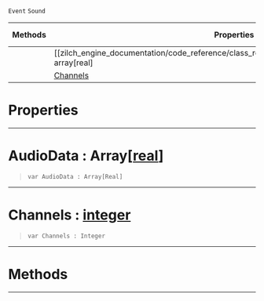  `Event` `Sound`



|Methods|Properties|Base Classes|Derived Classes|
|---|---|---|---|
| |[[zilch_engine_documentation/code_reference/class_reference/audiofloatdataevent/#audiodata-array[real] | AudioData]]|[event](https://github.com/ZilchEngine/ZilchDocs/blob/master/code_reference/class_reference/event.markdown)| |
| |[ Channels](https://github.com/ZilchEngine/ZilchDocs/blob/master/code_reference/class_reference/audiofloatdataevent.markdown#channels-zero-engine-doc)| | |


 #  Properties


---  
 #  AudioData : Array[[real](https://github.com/ZilchEngine/ZilchDocs/blob/master/code_reference/nada_base_types/real.markdown)]

> 
> ``` lang=cpp, name=Nada
> var AudioData : Array[Real]


---  
 #  Channels : [integer](https://github.com/ZilchEngine/ZilchDocs/blob/master/code_reference/nada_base_types/integer.markdown)

> 
> ``` lang=cpp, name=Nada
> var Channels : Integer


---  
 #  Methods


---  
 

 